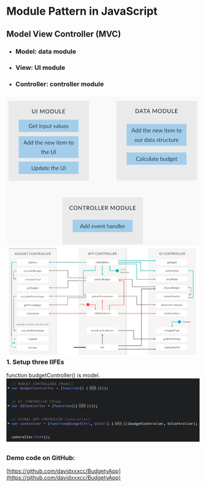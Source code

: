 # Module Pattern in JavaScript

## Model View Controller \(MVC\)

* ### Model: data module
* ### View: UI module
* ### Controller: controller module

### ![](/assets/js-25)![](/assets/js-29)1. Setup three IIFEs

function budgetController\(\) is model.![](/assets/js-30)

## 

### Demo code on GitHub:

[https://github.com/davidxxxcc/BudgetyApp](https://github.com/davidxxxcc/BudgetyApp)

